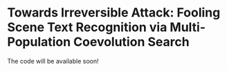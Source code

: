 # Towards Irreversible Attack: Fooling Scene Text Recognition via Multi-Population Coevolution Search
The code will be available soon!
